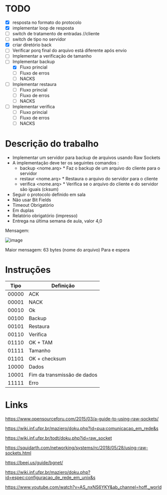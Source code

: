 # TODO
- [x]  resposta no formato do protocolo
- [x]  implementar loop de resposta
- [ ]  switch de tratamento de entradas //cliente
- [ ]  switch de tipo no servidor
- [x]  criar diretório back
- [ ]  Verificar porq final do arquivo está diferente após envio
- [ ]  Implementar a verificação de tamanho
- [ ]  Implementar backup
   - [x] Fluxo princial
   - [ ] Fluxo de erros
   - [ ] NACKS 
- [ ]  Implementar restaura
   - [ ] Fluxo princial
   - [ ] Fluxo de erros
   - [ ] NACKS 
- [ ]  Implementar verifica
   - [ ] Fluxo princial
   - [ ] Fluxo de erros
   - [ ] NACKS 

# Descrição do trabalho
* Implementar um servidor para backup de arquivos usando Raw Sockets
* A implementação deve ter os seguintes comandos :
    *    backup <nome.arq>
        *    Faz o backup de um arquivo do cliente para o servidor
    *    restaur <nome.arq>
        *    Restaura o arquivo do servidor para o cliente
    *    verifica <nome.arq>
        *    Verifica se o arquivo do cliente e do servidor são iguais (cksum)
*    Seguir o protocolo definido em sala
*    Não usar Bit Fields
*    Timeout Obrigatório
*    Em duplas
*    Relatório obrigatório (impresso)
*    Entrega na última semana de aula, valor 4,0

Mensagem:

![image](https://github.com/user-attachments/assets/0a52f2aa-d9fe-4da9-896b-d23f27ff9d23)


Maior mensagem: 63 bytes (nome do arquivo)
Para e espera

# Instruções
| Tipo  | Definição
| ------------- | ------------- |
| 00000 | ACK
| 00001 | NACK  |
| 00010 | Ok  |
| 00100 | Backup  |
| 00101 | Restaura  |
| 00110 | Verifica  |
| 01110 | OK + TAM  |
| 01111 | Tamanho  |
| 01101 | OK + checksum  |
| 10000 | Dados  |
| 10001 | Fim da transmissão de dados  |
| 11111 | Erro  |

# Links

https://www.opensourceforu.com/2015/03/a-guide-to-using-raw-sockets/

https://wiki.inf.ufpr.br/maziero/doku.php?id=pua:comunicacao_em_rede&s

https://wiki.inf.ufpr.br/todt/doku.php?id=raw_socket

https://squidarth.com/networking/systems/rc/2018/05/28/using-raw-sockets.html

https://beej.us/guide/bgnet/

https://wiki.inf.ufpr.br/maziero/doku.php?id=espec:configuracao_de_rede_em_unix&s

https://www.youtube.com/watch?v=AS_nxNS6YKY&ab_channel=hoff._world

    
